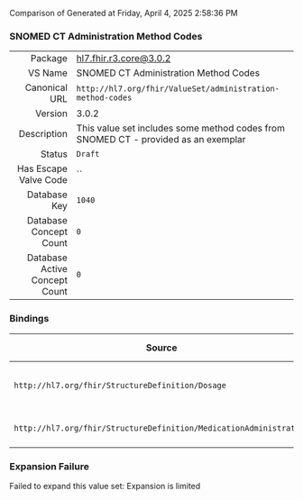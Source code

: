 Comparison of 
Generated at Friday, April 4, 2025 2:58:36 PM

### SNOMED CT Administration Method Codes

|      |     |
| ---: | --- |
| Package | hl7.fhir.r3.core@3.0.2 |
| VS Name | SNOMED CT Administration Method Codes |
| Canonical URL | `http://hl7.org/fhir/ValueSet/administration-method-codes` |
| Version | 3.0.2 |
| Description | This value set includes some method codes from SNOMED CT - provided as an exemplar |
| Status | `Draft` |
| Has Escape Valve Code | `` |
| Database Key | `1040` |
| Database Concept Count | `0` |
| Database Active Concept Count | `0` |
### Bindings

| Source | Element | Binding | Strength | Element Short |
| ------ | ------- | ------- | -------- | ------------- |
| `http://hl7.org/fhir/StructureDefinition/Dosage` | `Dosage.method` | `http://hl7.org/fhir/ValueSet/administration-method-codes` | `Example` | Technique for administering medication |
| `http://hl7.org/fhir/StructureDefinition/MedicationAdministration` | `MedicationAdministration.dosage.method` | `http://hl7.org/fhir/ValueSet/administration-method-codes` | `Example` | How drug was administered |

### Expansion Failure

Failed to expand this value set: Expansion is limited
